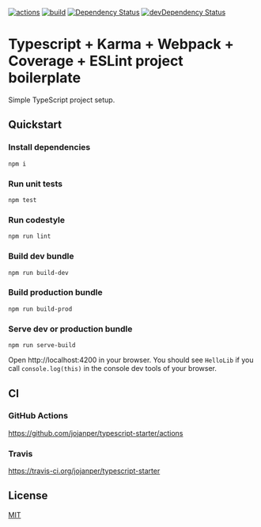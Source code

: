 [![actions][actions-image]][actions-url]
[![build][travis-image]][travis-url]
[![Dependency Status][david-image]][david-url]
[![devDependency Status][david-dev-image]][david-dev-url]

[actions-image]: https://github.com/jojanper/typescript-starter/workflows/TypeScript%20Starter%20CI/badge.svg
[actions-url]: https://github.com/jojanper/typescript-starter/actions
[travis-image]: https://travis-ci.org/jojanper/typescript-starter.svg?branch=master
[travis-url]: https://travis-ci.org/jojanper/typescript-starter
[david-image]: https://david-dm.org/jojanper/typescript-starter.svg
[david-url]: https://david-dm.org/jojanper/typescript-starter
[david-dev-image]: https://david-dm.org/jojanper/typescript-starter/dev-status.svg
[david-dev-url]: https://david-dm.org/jojanper/typescript-starter#info=devDependencies

#  Typescript + Karma + Webpack + Coverage + ESLint project boilerplate
Simple TypeScript project setup.

## Quickstart

### Install dependencies
```
npm i
```

### Run unit tests
```
npm test
```

### Run codestyle
```
npm run lint
```

### Build dev bundle
```
npm run build-dev
```

### Build production bundle
```
npm run build-prod
```

### Serve dev or production bundle
```
npm run serve-build
```
Open http://localhost:4200 in your browser. You should see `HelloLib` if you call `console.log(this)` in the console dev tools of your browser.

## CI

### GitHub Actions
https://github.com/jojanper/typescript-starter/actions

### Travis
https://travis-ci.org/jojanper/typescript-starter

## License

[MIT](/LICENSE)

